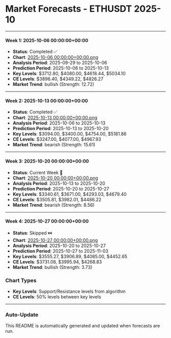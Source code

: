 # Market Forecasts - ETHUSDT 2025-10

---

#### Week 1: 2025-10-06 00:00:00+00:00
- **Status**: Completed ✅
- **Chart**: <a href="./2025-10-06 00:00:00+00:00.png">2025-10-06 00:00:00+00:00.png</a>
- **Analysis Period**: 2025-09-29 to 2025-10-06
- **Prediction Period**: 2025-10-06 to 2025-10-13
- **Key Levels**: $3712.80, $4080.00, $4618.44, $5034.10
- **CE Levels**: $3896.40, $4349.22, $4826.27
- **Market Trend**: bullish (Strength: 12.72)

---

#### Week 2: 2025-10-13 00:00:00+00:00
- **Status**: Completed ✅
- **Chart**: <a href="./2025-10-13 00:00:00+00:00.png">2025-10-13 00:00:00+00:00.png</a>
- **Analysis Period**: 2025-10-06 to 2025-10-13
- **Prediction Period**: 2025-10-13 to 2025-10-20
- **Key Levels**: $3094.00, $3400.00, $4754.00, $5181.86
- **CE Levels**: $3247.00, $4077.00, $4967.93
- **Market Trend**: bearish (Strength: 15.61)

---

#### Week 3: 2025-10-20 00:00:00+00:00
- **Status**: Current Week 🔄
- **Chart**: <a href="./2025-10-20 00:00:00+00:00.png">2025-10-20 00:00:00+00:00.png</a>
- **Analysis Period**: 2025-10-13 to 2025-10-20
- **Prediction Period**: 2025-10-20 to 2025-10-27
- **Key Levels**: $3340.61, $3671.00, $4293.03, $4679.40
- **CE Levels**: $3505.81, $3982.01, $4486.22
- **Market Trend**: bearish (Strength: 8.56)

---

#### Week 4: 2025-10-27 00:00:00+00:00
- **Status**: Skipped ⏭️
- **Chart**: <a href="./2025-10-27 00:00:00+00:00.png">2025-10-27 00:00:00+00:00.png</a>
- **Analysis Period**: 2025-10-20 to 2025-10-27
- **Prediction Period**: 2025-10-27 to 2025-11-03
- **Key Levels**: $3555.27, $3906.89, $4085.00, $4452.65
- **CE Levels**: $3731.08, $3995.94, $4268.83
- **Market Trend**: bullish (Strength: 3.73)

### Chart Types

- **Key Levels**: Support/Resistance levels from algorithm
- **CE Levels**: 50% levels between key levels

---

### Auto-Update

This README is automatically generated and updated when forecasts are run.
